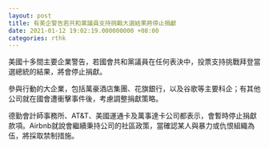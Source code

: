 ```yaml
---
layout: post
title: 有美企警告若共和黨議員支持挑戰大選結果將停止捐獻
date: 2021-01-12 19:02:19.000000000 +08:00
categories: rthk
---
```


美國十多間主要企業警告，若國會共和黨議員在任何表決中，投票支持挑戰拜登當選總統的結果，將會停止捐獻。

參與行動的大企業，包括萬豪酒店集團、花旗銀行，以及谷歌等主要科企；有其他公司就在國會遭衝擊事件後，考慮調整捐獻策略。

德勤會計師事務所、AT&T、美國運通卡及萬事達卡公司都表示，會暫時停止捐獻款項。Airbnb就說會繼續秉持公司的社區政策，當確認某人與暴力或仇恨組織為伍，將採取禁制措施。
